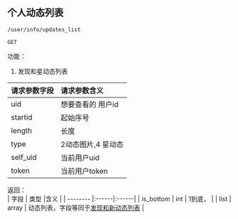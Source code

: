 
## 个人动态列表


~~~
/user/info/updates_list
~~~
~~~
GET
~~~


功能：  

1. 发现和星动态列表


| 请求参数字段        | 请求参数含义  |
| -------- |:------|
|uid       | 想要查看的 用户id|
|startid       |  起始序号|
|length       | 长度 |
|type       | 2动态图片,4 星动态 |
|self_uid    | 当前用户uid |
|token    | 当前用户token |



返回：   
| 字段        | 类型 |含义  |
| -------- |:------|:------|
| is_bottom |  int   | 1到底， |
| list |  array   | 动态列表，字段等同于[发现和新动态列表](/shop/doc/index2/name/发现和星动态列表) |

















